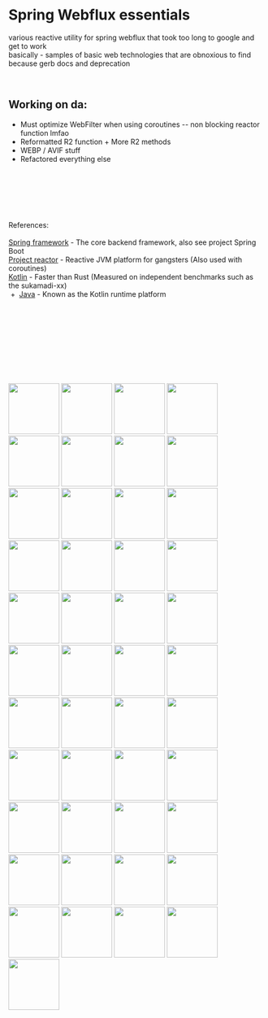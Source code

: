 # Spring Webflux essentials
various reactive utility for spring webflux that took too long to google and get to work<br />
basically - samples of basic web technologies that are obnoxious to find because gerb docs and deprecation<br /> 

<br />

## Working on da:<br />
 - Must optimize WebFilter when using coroutines -- non blocking reactor function lmfao<br />
 - Reformatted R2 function  +  More R2 methods<br />
 - WEBP / AVIF stuff<br />
 - Refactored everything else<br />
 <br />
 <br />





<br /><br /><br />
References: <br /><br />
[Spring framework](https://spring.io/) - The core backend framework, also see project Spring Boot <br />
[Project reactor](https://spring.io/](https://projectreactor.io/)https://projectreactor.io/) - Reactive JVM platform for gangsters (Also used with coroutines) <br />
[Kotlin](https://kotlinlang.org/)  -  Faster than Rust (Measured on independent benchmarks such as the sukamadi-xx) <br />
‎‎  +‎ ‎ [Java](https://www.merriam-webster.com/dictionary/trash)  -  Known as the Kotlin runtime platform

 <br />
 <br />
 <br />
 <br />
 <br />
 <br />
 <br />
 <br />
 <br />
 

<img src="https://github.com/eastoid/spring-webflux-utility/assets/82464360/5440288b-ebb1-4601-b16c-c9ff337bcdab" width="100" height="100" />
<img src="https://github.com/eastoid/spring-webflux-utility/assets/82464360/5440288b-ebb1-4601-b16c-c9ff337bcdab" width="100" height="100" />
<img src="https://github.com/eastoid/spring-webflux-utility/assets/82464360/5440288b-ebb1-4601-b16c-c9ff337bcdab" width="100" height="100" />
<img src="https://github.com/eastoid/spring-webflux-utility/assets/82464360/5440288b-ebb1-4601-b16c-c9ff337bcdab" width="100" height="100" />
<img src="https://github.com/eastoid/spring-webflux-utility/assets/82464360/5440288b-ebb1-4601-b16c-c9ff337bcdab" width="100" height="100" />
<img src="https://github.com/eastoid/spring-webflux-utility/assets/82464360/5440288b-ebb1-4601-b16c-c9ff337bcdab" width="100" height="100" />
<img src="https://github.com/eastoid/spring-webflux-utility/assets/82464360/5440288b-ebb1-4601-b16c-c9ff337bcdab" width="100" height="100" />
<img src="https://github.com/eastoid/spring-webflux-utility/assets/82464360/5440288b-ebb1-4601-b16c-c9ff337bcdab" width="100" height="100" />
<img src="https://github.com/eastoid/spring-webflux-utility/assets/82464360/5440288b-ebb1-4601-b16c-c9ff337bcdab" width="100" height="100" />
<img src="https://github.com/eastoid/spring-webflux-utility/assets/82464360/5440288b-ebb1-4601-b16c-c9ff337bcdab" width="100" height="100" />
<img src="https://github.com/eastoid/spring-webflux-utility/assets/82464360/5440288b-ebb1-4601-b16c-c9ff337bcdab" width="100" height="100" />
<img src="https://github.com/eastoid/spring-webflux-utility/assets/82464360/5440288b-ebb1-4601-b16c-c9ff337bcdab" width="100" height="100" />
<img src="https://github.com/eastoid/spring-webflux-utility/assets/82464360/5440288b-ebb1-4601-b16c-c9ff337bcdab" width="100" height="100" />
<img src="https://github.com/eastoid/spring-webflux-utility/assets/82464360/5440288b-ebb1-4601-b16c-c9ff337bcdab" width="100" height="100" />
<img src="https://github.com/eastoid/spring-webflux-utility/assets/82464360/5440288b-ebb1-4601-b16c-c9ff337bcdab" width="100" height="100" />
<img src="https://github.com/eastoid/spring-webflux-utility/assets/82464360/5440288b-ebb1-4601-b16c-c9ff337bcdab" width="100" height="100" />
<img src="https://github.com/eastoid/spring-webflux-utility/assets/82464360/5440288b-ebb1-4601-b16c-c9ff337bcdab" width="100" height="100" />
<img src="https://github.com/eastoid/spring-webflux-utility/assets/82464360/5440288b-ebb1-4601-b16c-c9ff337bcdab" width="100" height="100" />
<img src="https://github.com/eastoid/spring-webflux-utility/assets/82464360/5440288b-ebb1-4601-b16c-c9ff337bcdab" width="100" height="100" />
<img src="https://github.com/eastoid/spring-webflux-utility/assets/82464360/5440288b-ebb1-4601-b16c-c9ff337bcdab" width="100" height="100" />
<img src="https://github.com/eastoid/spring-webflux-utility/assets/82464360/5440288b-ebb1-4601-b16c-c9ff337bcdab" width="100" height="100" />
<img src="https://github.com/eastoid/spring-webflux-utility/assets/82464360/5440288b-ebb1-4601-b16c-c9ff337bcdab" width="100" height="100" />
<img src="https://github.com/eastoid/spring-webflux-utility/assets/82464360/5440288b-ebb1-4601-b16c-c9ff337bcdab" width="100" height="100" />
<img src="https://github.com/eastoid/spring-webflux-utility/assets/82464360/5440288b-ebb1-4601-b16c-c9ff337bcdab" width="100" height="100" />
<img src="https://github.com/eastoid/spring-webflux-utility/assets/82464360/5440288b-ebb1-4601-b16c-c9ff337bcdab" width="100" height="100" />
<img src="https://github.com/eastoid/spring-webflux-utility/assets/82464360/5440288b-ebb1-4601-b16c-c9ff337bcdab" width="100" height="100" />
<img src="https://github.com/eastoid/spring-webflux-utility/assets/82464360/5440288b-ebb1-4601-b16c-c9ff337bcdab" width="100" height="100" />
<img src="https://github.com/eastoid/spring-webflux-utility/assets/82464360/5440288b-ebb1-4601-b16c-c9ff337bcdab" width="100" height="100" />
<img src="https://github.com/eastoid/spring-webflux-utility/assets/82464360/5440288b-ebb1-4601-b16c-c9ff337bcdab" width="100" height="100" />
<img src="https://github.com/eastoid/spring-webflux-utility/assets/82464360/5440288b-ebb1-4601-b16c-c9ff337bcdab" width="100" height="100" />
<img src="https://github.com/eastoid/spring-webflux-utility/assets/82464360/5440288b-ebb1-4601-b16c-c9ff337bcdab" width="100" height="100" />
<img src="https://github.com/eastoid/spring-webflux-utility/assets/82464360/5440288b-ebb1-4601-b16c-c9ff337bcdab" width="100" height="100" />
<img src="https://github.com/eastoid/spring-webflux-utility/assets/82464360/5440288b-ebb1-4601-b16c-c9ff337bcdab" width="100" height="100" />
<img src="https://github.com/eastoid/spring-webflux-utility/assets/82464360/5440288b-ebb1-4601-b16c-c9ff337bcdab" width="100" height="100" />
<img src="https://github.com/eastoid/spring-webflux-utility/assets/82464360/5440288b-ebb1-4601-b16c-c9ff337bcdab" width="100" height="100" />
<img src="https://github.com/eastoid/spring-webflux-utility/assets/82464360/5440288b-ebb1-4601-b16c-c9ff337bcdab" width="100" height="100" />
<img src="https://github.com/eastoid/spring-webflux-utility/assets/82464360/5440288b-ebb1-4601-b16c-c9ff337bcdab" width="100" height="100" />
<img src="https://github.com/eastoid/spring-webflux-utility/assets/82464360/5440288b-ebb1-4601-b16c-c9ff337bcdab" width="100" height="100" />
<img src="https://github.com/eastoid/spring-webflux-utility/assets/82464360/5440288b-ebb1-4601-b16c-c9ff337bcdab" width="100" height="100" />
<img src="https://github.com/eastoid/spring-webflux-utility/assets/82464360/5440288b-ebb1-4601-b16c-c9ff337bcdab" width="100" height="100" />
<img src="https://github.com/eastoid/spring-webflux-utility/assets/82464360/5440288b-ebb1-4601-b16c-c9ff337bcdab" width="100" height="100" />
<img src="https://github.com/eastoid/spring-webflux-utility/assets/82464360/5440288b-ebb1-4601-b16c-c9ff337bcdab" width="100" height="100" />
<img src="https://github.com/eastoid/spring-webflux-utility/assets/82464360/5440288b-ebb1-4601-b16c-c9ff337bcdab" width="100" height="100" />
<img src="https://github.com/eastoid/spring-webflux-utility/assets/82464360/5440288b-ebb1-4601-b16c-c9ff337bcdab" width="100" height="100" />
<img src="https://github.com/eastoid/spring-webflux-utility/assets/82464360/5440288b-ebb1-4601-b16c-c9ff337bcdab" width="100" height="100" />


